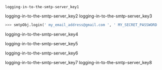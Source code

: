 ```ngMeta
logging-in-to-the-smtp-server_key1
```

logging-in-to-the-smtp-server_key2
logging-in-to-the-smtp-server_key3


```python
>>> smtpObj.login(' my_email_address@gmail.com ', ' MY_SECRET_PASSWORD ')
```
logging-in-to-the-smtp-server_key4


logging-in-to-the-smtp-server_key5


logging-in-to-the-smtp-server_key6


logging-in-to-the-smtp-server_key7
logging-in-to-the-smtp-server_key8
